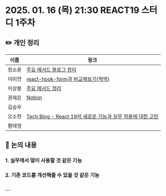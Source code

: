# 2025. 01. 16 (목) 21:30 REACT19 스터디 1주차
## ✏️ 개인 정리
|이름|링크|
|------------|--------------|
| 정소윤 | [주요 메서드 블로그 정리](https://soyoondaily.tistory.com/entry/React-React-19%EC%97%90-%EC%B6%94%EA%B0%80%EB%90%9C-%ED%95%B5%EC%8B%AC-%EA%B8%B0%EB%8A%A5) |
| 이미연 |  [react-hook-form과 비교해보기(찍먹)](https://www.notion.so/miori-space/week-01-17d5d43d43d88094bb86ee0dd863f77f)|
| 이상봉 |  [주요 메서드 정리](https://www.notion.so/React-19-Hook-17df5e18d03580439414d42826afcf69#17df5e18d03580c58cd9c513b25d7281)|
| 권재은 | [Notion](https://www.notion.so/hook-17abee6652f780a5a4bccbf4a3e52ab5?pvs=4) |
| 김승우 |  |
| 오소현 | [Tech Blog - React 19의 새로운 기능과 실무 적용에 대한 고민](https://velog.io/@osohyun0224/React-19%EC%9D%98-%EC%83%88%EB%A1%9C%EC%9A%B4-%EA%B8%B0%EB%8A%A5%EA%B3%BC-%EC%8B%A4%EB%AC%B4-%EC%A0%81%EC%9A%A9%EC%97%90-%EB%8C%80%ED%95%9C-%EA%B3%A0%EB%AF%BC)  |
| 황태영 |  |

## 📢 논의 내용
### 1. 실무에서 많이 사용할 것 같은 기능

### 2. 기존 코드를 개선해줄 수 있을 것 같은 기능

### ...
